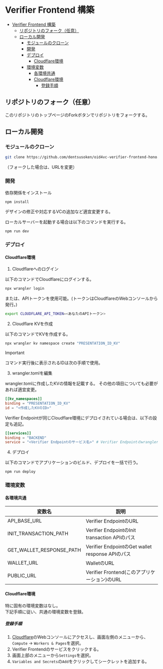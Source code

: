 # Verifier Frontend 構築

- [Verifier Frontend 構築](#verifier-frontend-構築)
  - [リポジトリのフォーク（任意）](#リポジトリのフォーク任意)
  - [ローカル開発](#ローカル開発)
    - [モジュールのクローン](#モジュールのクローン)
    - [開発](#開発)
    - [デプロイ](#デプロイ)
      - [Cloudflare環境](#cloudflare環境)
    - [環境変数](#環境変数)
      - [各環境共通](#各環境共通)
      - [Cloudflare環境](#cloudflare環境-1)
        - [登録手順](#登録手順)

## リポジトリのフォーク（任意）

このリポジトリのトップページのForkボタンでリポジトリをフォークする。

## ローカル開発

### モジュールのクローン

```bash
git clone https://github.com/dentsusoken/oid4vc-verifier-frontend-hono.git
```

（フォークした場合は、URLを変更）

### 開発

依存関係をインストール

```bash
npm install
```

デザインの修正や対応するVCの追加など適宜変更する。

ローカルサーバーを起動する場合は以下のコマンドを実行する。

```bash
npm run dev
```

### デプロイ

#### Cloudflare環境

1. Cloudflareへのログイン

  以下のコマンドでCloudflareにログインする。

  ```bash
  npx wrangler login
  ```

  または、APIトークンを使用可能。(トークンはCloudflareのWebコンソールから発行。)
  
  ```bash
  export CLOUDFLARE_API_TOKEN=<あなたのAPIトークン>
  ```

2. Cloudflare KVを作成

  以下のコマンドでKVを作成する。

  ```bash
  npx wrangler kv namespace create "PRESENTATION_ID_KV"
  ```

> [!IMPORTANT]
> コマンド実行後に表示されるIDは次の手順で使用。

3. wrangler.tomlを編集

  wrangler.tomlに作成したKVの情報を記載する。
  その他の項目についても必要があれば適宜変更。

  ```toml
  [[kv_namespaces]]
  binding = "PRESENTATION_ID_KV"
  id = "<作成したKVのID>"
  ```

  Verifier Endpointが同じCloudflare環境にデプロイされている場合は、以下の設定も追記。
  
  ```toml
  [[services]]
  binding = "BACKEND"
  service = "<Verifier Endpointのサービス名>" # Verifier Endpointのwrangler.tomlのnameプロパティの値
  ```

4. デプロイ

  以下のコマンドでアプリケーションのビルド、デプロイを一括で行う。

  ```bash
  npm run deploy
  ```

### 環境変数

#### 各環境共通

| 変数名                   | 説明                                             |
| ------------------------ | ------------------------------------------------ |
| API_BASE_URL             | Verifier EndpointのURL                           |
| INIT_TRANSACTION_PATH    | Verifier EndpointのInit transaction APIのパス    |
| GET_WALLET_RESPONSE_PATH | Verifier EndpointのGet wallet response APIのパス |
| WALLET_URL               | WalletのURL                                      |
| PUBLIC_URL               | Verifier Frontend(このアプリケーション)のURL     |

#### Cloudflare環境

特に固有の環境変数はなし。  
下記手順に従い、共通の環境変数を登録。

##### 登録手順

1. [Cloudflare](https://dash.cloudflare.com/)のWebコンソールにアクセスし、画面左側のメニューから、`Compute` -> `Workers & Pages`を選択。
2. Verifier Frontendのサービスをクリックする。
3. 画面上部のメニューから`Settings`を選択。
4. `Variables and Secrets`の`Add`をクリックしてシークレットを追加する。
